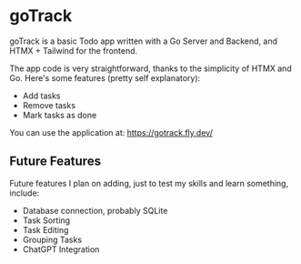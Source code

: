 # goTrack

goTrack is a basic Todo app written with a Go Server and Backend, and HTMX + Tailwind for the frontend. 

The app code is very straightforward, thanks to the simplicity of HTMX and Go. Here's some features (pretty self explanatory):

- Add tasks
- Remove tasks
- Mark tasks as done

You can use the application at: https://gotrack.fly.dev/

## Future Features

Future features I plan on adding, just to test my skills and learn something, include:

- Database connection, probably SQLite
- Task Sorting
- Task Editing
- Grouping Tasks
- ChatGPT Integration
